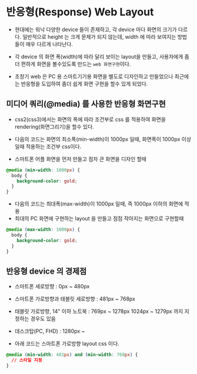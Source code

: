 # 반응형(Response) Web Layout

- 현대에는 워낙 다양한 device 들이 존재하고, 각 device 마다 화면의 크기가 다르다. 일반적으로 height 는 크게 문제가 되지 않는데, width 에 따라 보여지는 방법들이 매우 다르게 나타난다.

- 각 device 의 화면 폭(width)에 따라 달리 보이는 layout을 만들고, 사용자에게 좀더 편하게 화면을 볼수있도록 만드는 `web 화면구현`이다.
- 초창기 web 은 PC 용 스마트기기용 화면을 별도로 디자인하고 만들었으나 최근에는 반응형을 도입하여 좀더 쉽게 화면 구현을 할수 있게 되었다.

## 미디어 쿼리(@media) 를 사용한 반응형 화면구현

- css2(css3)에서는 화면의 폭에 따라 조건부로 css 를 적용하여 화면을 rendering(화면그리기)을 할수 있다.

- 다음의 코드는 화면의 최소폭(min-width)이 1000px 일때, 화면폭이 1000px 이상일때 적용하는 조건부 css이다.
- 스마트폰 어플 화면을 먼저 만들고 점차 큰 화면을 디자인 할때

```css
@media (min-width: 1000px) {
  body {
    background-color: gold;
  }
}
```

- 다음의 코드는 최대폭(max-width)이 1000px 일때, 즉 1000px 이하의 화면에 적용
- 최대의 PC 화면에 구현하는 layout 을 만들고 점점 작아지는 화면으로 구현할때

```css
@media (max-width: 1000px) {
  body {
    background-color: gold;
  }
}
```

## 반응형 device 의 경제점

- 스마트폰 세로방향 : 0px ~ 480px
- 스마트폰 가로방향과 태블릿 세로방향 : 481px ~ 768px
- 태블릿 가로방향, 14" 이하 노트북 : 769px ~ 1278px
  1024px ~ 1279px 까지 지정하는 경우도 있음
- 데스크탑(PC, FHD) : 1280px ~

- 아래 코드는 스마트폰 가로방향 layout css 이다.

```css
@media (min-width: 481px) and (min-width: 768px) {
  // 스타일 지정
}
```
